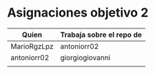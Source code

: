 # Asignaciones objetivo 2

| Quien       | Trabaja sobre el repo de |
|-------------|--------------------------|
| MarioRgzLpz | antoniorr02              |
| antoniorr02 | giorgiogiovanni          |
|             |                          |
